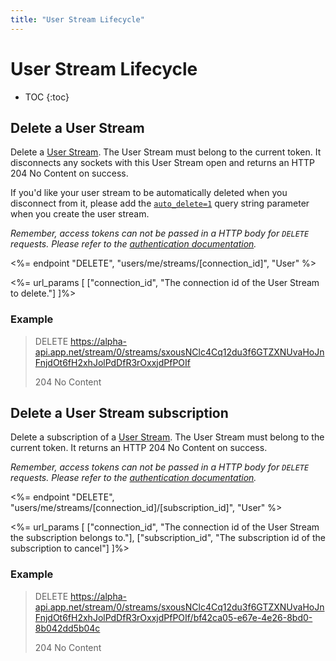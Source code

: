```yaml
---
title: "User Stream Lifecycle"
---
```


# User Stream Lifecycle

* TOC
{:toc}

## Delete a User Stream

Delete a [User Stream](/docs/resources/user-stream/). The User Stream must belong to the current token. It disconnects any sockets with this User Stream open and returns an HTTP 204 No Content on success.

If you'd like your user stream to be automatically deleted when you disconnect from it, please add the [`auto_delete=1`](/docs/resources/user-stream/#limits) query string parameter when you create the user stream.

*Remember, access tokens can not be passed in a HTTP body for ```DELETE``` requests. Please refer to the [authentication documentation](/docs/authentication/#making-authenticated-api-requests).*

<%= endpoint "DELETE", "users/me/streams/[connection_id]", "User" %>

<%= url_params [
    ["connection_id", "The connection id of the User Stream to delete."]
]%>

### Example

> DELETE https://alpha-api.app.net/stream/0/streams/sxousNClc4Cq12du3f6GTZXNUvaHoJnFnjdOt6fH2xhJolPdDfR3rOxxjdPfPOIf
>
> 204 No Content

## Delete a User Stream subscription

Delete a subscription of a [User Stream](/docs/resources/user-stream/). The User Stream must belong to the current token. It returns an HTTP 204 No Content on success.

*Remember, access tokens can not be passed in a HTTP body for ```DELETE``` requests. Please refer to the [authentication documentation](/docs/authentication/#making-authenticated-api-requests).*

<%= endpoint "DELETE", "users/me/streams/[connection_id]/[subscription_id]", "User" %>

<%= url_params [
    ["connection_id", "The connection id of the User Stream the subscription belongs to."],
    ["subscription_id", "The subscription id of the subscription to cancel"]
]%>

### Example

> DELETE https://alpha-api.app.net/stream/0/streams/sxousNClc4Cq12du3f6GTZXNUvaHoJnFnjdOt6fH2xhJolPdDfR3rOxxjdPfPOIf/bf42ca05-e67e-4e26-8bd0-8b042dd5b04c
>
> 204 No Content
